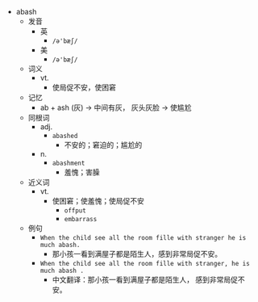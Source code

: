 - abash
  - 发音
    - 英
      - `/ə'bæʃ/`
    - 美
      - `/ə'bæʃ/`
  - 词义
    - vt.
      - 使局促不安，使困窘
  - 记忆
    - ab + ash (灰) → 中间有灰， 灰头灰脸 → 使尴尬
  - 同根词
    - adj.
      - `abashed`
        - 不安的；窘迫的；尴尬的
    - n.
      - `abashment`
        - 羞愧；害臊
  - 近义词
    - vt.
      - 使困窘；使羞愧；使局促不安
        - `offput`
        - `embarrass`
  - 例句
    - `When the child see all the room fille with stranger he is much abash.`
      - 那小孩一看到满屋子都是陌生人，感到非常局促不安。
    - `When the child see all the room fille with stranger, he is much abash .`
      - 中文翻译：那小孩一看到满屋子都是陌生人， 感到非常局促不安。

